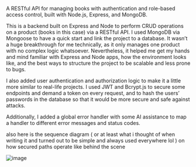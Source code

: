 A RESTful API for managing books with authentication and role-based access control, built with Node.js, Express, and MongoDB.

This is a backend built on Express and Node to perform CRUD operations on a product (books in this case) via a RESTful API. I used MongoDB via Mongoose to have a quick start and link the project to a database. It wasn’t a huge breakthrough for me technically, as it only manages one product with no complex logic whatsoever. Nevertheless, it helped me get my hands and mind familiar with Express and Node apps, how the environment looks like, and the best ways to structure the project to be scalable and less prone to bugs.

I also added user authentication and authorization logic to make it a little more similar to real-life projects. I used JWT and Bcrypt.js to secure some endpoints and demand a token on every request, and to hash the users’ passwords in the database so that it would be more secure and safe against attacks.

Additionally, I added a global error handler with some AI assistance to map a handler to different error messages and status codes.

also here is the sequence diagram ( or at least what i thought of when writing it and turned out to be simple and always used everywhere lol ) on how secured paths operate like behind the scene 



  ![image](https://github.com/user-attachments/assets/56fe4951-8686-439c-be4e-c6f6647ff53a)
